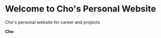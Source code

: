 # Welcome to Cho's Personal Website

Cho's personal website for career and projects

<strong>Cho</strong>


